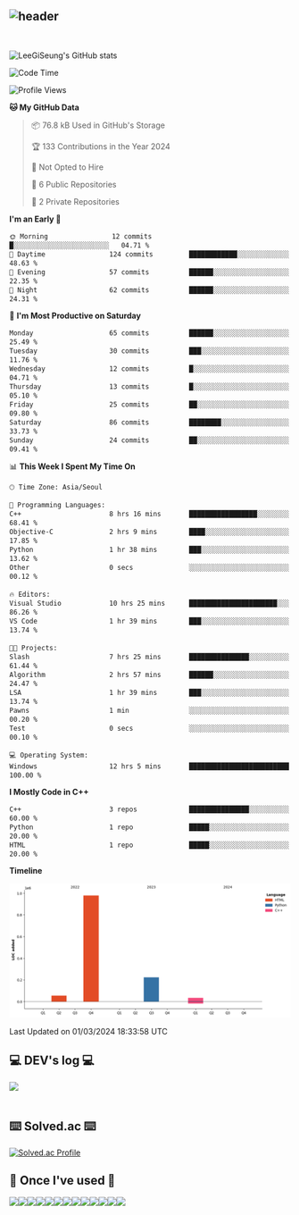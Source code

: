 <div align="left">
  
![header](https://capsule-render.vercel.app/api?type=waving&color=timeGradient&text=LeeGiSeung👋&animation=twinkling&fontSize=35&fontAlignY=40&fontAlign=70&height=250)
---
<br>

![LeeGiSeung's GitHub stats](https://github-readme-stats.vercel.app/api?username=LeeGiSeung&show_icons=true&theme=dark)

<!--START_SECTION:waka-->
![Code Time](http://img.shields.io/badge/Code%20Time-35%20hrs%2011%20mins-blue)

![Profile Views](http://img.shields.io/badge/Profile%20Views-194-blue)

**🐱 My GitHub Data** 

> 📦 76.8 kB Used in GitHub's Storage 
 > 
> 🏆 133 Contributions in the Year 2024
 > 
> 🚫 Not Opted to Hire
 > 
> 📜 6 Public Repositories 
 > 
> 🔑 2 Private Repositories 
 > 
**I'm an Early 🐤** 

```text
🌞 Morning                12 commits          █░░░░░░░░░░░░░░░░░░░░░░░░   04.71 % 
🌆 Daytime                124 commits         ████████████░░░░░░░░░░░░░   48.63 % 
🌃 Evening                57 commits          ██████░░░░░░░░░░░░░░░░░░░   22.35 % 
🌙 Night                  62 commits          ██████░░░░░░░░░░░░░░░░░░░   24.31 % 
```
📅 **I'm Most Productive on Saturday** 

```text
Monday                   65 commits          ██████░░░░░░░░░░░░░░░░░░░   25.49 % 
Tuesday                  30 commits          ███░░░░░░░░░░░░░░░░░░░░░░   11.76 % 
Wednesday                12 commits          █░░░░░░░░░░░░░░░░░░░░░░░░   04.71 % 
Thursday                 13 commits          █░░░░░░░░░░░░░░░░░░░░░░░░   05.10 % 
Friday                   25 commits          ██░░░░░░░░░░░░░░░░░░░░░░░   09.80 % 
Saturday                 86 commits          ████████░░░░░░░░░░░░░░░░░   33.73 % 
Sunday                   24 commits          ██░░░░░░░░░░░░░░░░░░░░░░░   09.41 % 
```


📊 **This Week I Spent My Time On** 

```text
🕑︎ Time Zone: Asia/Seoul

💬 Programming Languages: 
C++                      8 hrs 16 mins       █████████████████░░░░░░░░   68.41 % 
Objective-C              2 hrs 9 mins        ████░░░░░░░░░░░░░░░░░░░░░   17.85 % 
Python                   1 hr 38 mins        ███░░░░░░░░░░░░░░░░░░░░░░   13.62 % 
Other                    0 secs              ░░░░░░░░░░░░░░░░░░░░░░░░░   00.12 % 

🔥 Editors: 
Visual Studio            10 hrs 25 mins      ██████████████████████░░░   86.26 % 
VS Code                  1 hr 39 mins        ███░░░░░░░░░░░░░░░░░░░░░░   13.74 % 

🐱‍💻 Projects: 
Slash                    7 hrs 25 mins       ███████████████░░░░░░░░░░   61.44 % 
Algorithm                2 hrs 57 mins       ██████░░░░░░░░░░░░░░░░░░░   24.47 % 
LSA                      1 hr 39 mins        ███░░░░░░░░░░░░░░░░░░░░░░   13.74 % 
Pawns                    1 min               ░░░░░░░░░░░░░░░░░░░░░░░░░   00.20 % 
Test                     0 secs              ░░░░░░░░░░░░░░░░░░░░░░░░░   00.10 % 

💻 Operating System: 
Windows                  12 hrs 5 mins       █████████████████████████   100.00 % 
```

**I Mostly Code in C++** 

```text
C++                      3 repos             ███████████████░░░░░░░░░░   60.00 % 
Python                   1 repo              █████░░░░░░░░░░░░░░░░░░░░   20.00 % 
HTML                     1 repo              █████░░░░░░░░░░░░░░░░░░░░   20.00 % 
```



**Timeline**

![Lines of Code chart](https://raw.githubusercontent.com/LeeGiSeung/LeeGiSeung/main/assets/bar_graph.png)


 Last Updated on 01/03/2024 18:33:58 UTC
<!--END_SECTION:waka-->

## 💻 DEV's log 💻
<div style="display:flex; flex-direction:row;">
    <a href="https://easyhomputer.tistory.com">
        <a href="https://velog.io/@kimbab_1004/posts"><img src="https://img.shields.io/badge/Velog-20c997?style=for-the-badge&logo=Velog&logoColor=white">
    </a>
</div><br>


## ⌨️ Solved.ac ⌨️
[![Solved.ac Profile](http://mazassumnida.wtf/api/generate_badge?boj=kimbab1004)](https://solved.ac/kimbab1004)


      
## 🔨 Once I've used 🔨
<div style="display:flex; flex-direction:row;">
    <img src="https://img.shields.io/badge/Andoid Studio-3DDC84?style=flat-square&logo=android studio&logoColor=white">
    <img src="https://img.shields.io/badge/JavaScript-F7DF1E?style=flat-square&logo=JavaScript&logoColor=white">
    <img src="https://img.shields.io/badge/HTML5-E34F26?style=flat-square&logo=HTML5&logoColor=white">
    <img src="https://img.shields.io/badge/React-61DAFB?style=flat-square&logo=React&logoColor=white">
  <br>
  <img src="https://img.shields.io/badge/Anaconda-44A833?style=flat-square&logo=Anaconda&logoColor=white">
  <img src="https://img.shields.io/badge/MongoDB-47A248?style=flat-square&logo=MongoDB&logoColor=white">
  <img src="https://img.shields.io/badge/python-3776AB?style=flat-square&logo=python&logoColor=white">
  <img src="https://img.shields.io/badge/OpenAi-412991?style=flat-square&logo=OpenAi&logoColor=white">
  <img src="https://img.shields.io/badge/Flask-000000?style=flat-square&logo=Flask&logoColor=white">
  <br>
  <img src="https://img.shields.io/badge/Visual Studio-5C2D91?style=flat-square&logo=Visual Studio&logoColor=white">
  <img src="https://img.shields.io/badge/Visual Studio Code-007ACC?style=flat-square&logo=Visual Studio Code&logoColor=white">
  <img src="https://img.shields.io/badge/C++-00599C?style=flat-square&logo=C++&logoColor=white">
  <img src="https://img.shields.io/badge/Unreal Engine-0E1128?style=flat-square&logo=Unreal Engine&logoColor=white">

</div><br>
</div>
